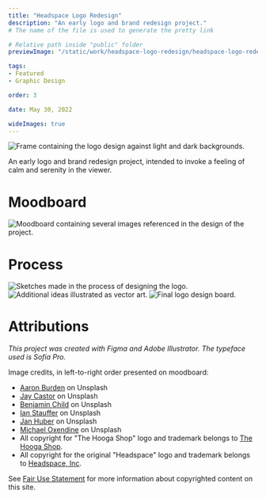 ```yaml
---
title: "Headspace Logo Redesign"
description: "An early logo and brand redesign project."
# The name of the file is used to generate the pretty link

# Relative path inside "public" folder
previewImage: "/static/work/headspace-logo-redesign/headspace-logo-redesign-preview.png"

tags:
- Featured
- Graphic Design

order: 3

date: May 30, 2022

wideImages: true
---
```


![Frame containing the logo design against light and dark backgrounds.](/static/work/headspace-logo-redesign/logos.png)

An early logo and brand redesign project, intended to invoke a feeling of calm and serenity in the viewer.

# Moodboard

![Moodboard containing several images referenced in the design of the project.](/static/work/headspace-logo-redesign/moodboard.png)


# Process

![Sketches made in the process of designing the logo.](/static/work/headspace-logo-redesign/sketches.png)
![Additional ideas illustrated as vector art.](/static/work/headspace-logo-redesign/round1.png)
![Final logo design board.](/static/work/headspace-logo-redesign/final.png)

# Attributions

*This project was created with Figma and Adobe Illustrator. The typeface used is Sofia Pro.*

Image credits, in left-to-right order presented on moodboard:
- [Aaron Burden](https://unsplash.com/@aaronburden) on Unsplash
- [Jay Castor](https://unsplash.com/@jayicastor) on Unsplash
- [Benjamin Child](https://unsplash.com/@bchild311) on Unsplash
- [Ian Stauffer](https://unsplash.com/@ianstauffer) on Unsplash
- [Jan Huber](https://unsplash.com/photos/4OhFZSAT3sw) on Unsplash
- [Michael Oxendine](https://unsplash.com/@oxendine_) on Unsplash
- All copyright for "The Hooga Shop" logo and trademark belongs to [The Hooga Shop](https://thehoogashop.com).
- All copyright for the original "Headspace" logo and trademark belongs to [Headspace, Inc](https://headspace.com).

See [Fair Use Statement](/doc/fair-use-statement) for more information about copyrighted content on this site.